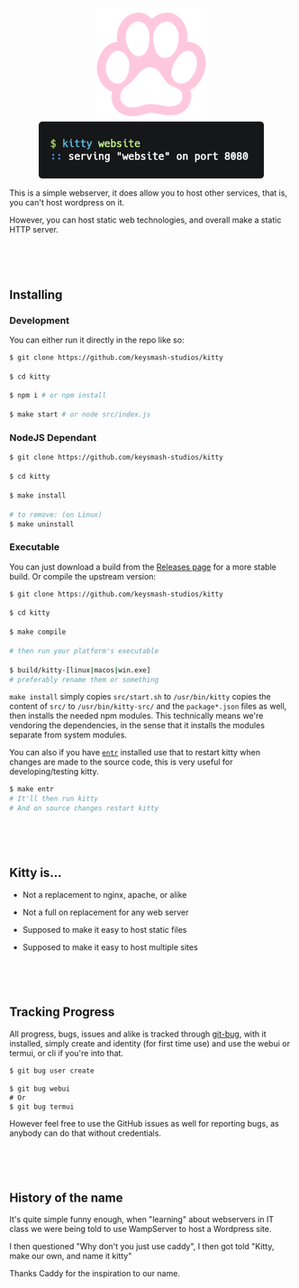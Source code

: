 <p align="center">
    <img width="200px" src="assets/paw.png"><br>
    <img width="400px" src="assets/code.png">
<p>

This is a simple webserver, it does allow you to host other services, that is, you can't host wordpress on it.

However, you can host static web technologies, and overall make a static HTTP server.

<br><br><br>

Installing
----------

### Development

You can either run it directly in the repo like so:

```sh
$ git clone https://github.com/keysmash-studios/kitty

$ cd kitty

$ npm i # or npm install

$ make start # or node src/index.js
```

### NodeJS Dependant

```sh
$ git clone https://github.com/keysmash-studios/kitty

$ cd kitty

$ make install

# to remove: (on Linux)
$ make uninstall
```

### Executable

You can just download a build from the [Releases page](https://github.com/keysmash-studios/kitty/releases) for a more stable build.
Or compile the upstream version:

```sh
$ git clone https://github.com/keysmash-studios/kitty

$ cd kitty

$ make compile

# then run your platform's executable

$ build/kitty-[linux|macos|win.exe]
# preferably rename them or something
```

`make install` simply copies `src/start.sh` to `/usr/bin/kitty` copies the content of `src/` to `/usr/bin/kitty-src/` and the `package*.json` files as well, then installs the needed npm modules. This technically means we're vendoring the dependencies, in the sense that it installs the modules separate from system modules.

You can also if you have [`entr`](http://eradman.com/entrproject/) installed use that to restart kitty when changes are made to the source code, this is very useful for developing/testing kitty.

```sh
$ make entr
# It'll then run kitty
# And on source changes restart kitty
```

<br><br><br>

Kitty is...
-----------------------

 * Not a replacement to nginx, apache, or alike
 * Not a full on replacement for any web server

 * Supposed to make it easy to host static files
 * Supposed to make it easy to host multiple sites

<br><br><br>

Tracking Progress
-----------------

All progress, bugs, issues and alike is tracked through [git-bug](https://github.com/MichaelMure/git-bug), with it installed, simply create and identity (for first time use) and use the webui or termui, or cli if you're into that.

```
$ git bug user create

$ git bug webui
# Or
$ git bug termui
```

However feel free to use the GitHub issues as well for reporting bugs, as anybody can do that without credentials.

<br><br><br>

History of the name
-------------------

It's quite simple funny enough, when "learning" about webservers in IT class we were being told to use WampServer to host a Wordpress site.

I then questioned "Why don't you just use caddy", I then got told "Kitty, make our own, and name it kitty"

Thanks Caddy for the inspiration to our name.
